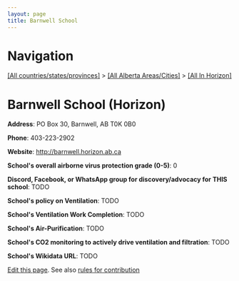 ```yaml
---
layout: page
title: Barnwell School
---
```

# Navigation

[[All countries/states/provinces]](../../..) > [[All Alberta Areas/Cities]](../..) > [[All In Horizon]](..)

# Barnwell School (Horizon)

**Address**: PO Box 30, Barnwell, AB T0K 0B0

**Phone**: 403-223-2902

**Website**: <http://barnwell.horizon.ab.ca>

**School's overall airborne virus protection grade (0-5)**: 0

**Discord, Facebook, or WhatsApp group for discovery/advocacy for THIS school**: TODO

**School's policy on Ventilation**: TODO

**School's Ventilation Work Completion**: TODO

**School's Air-Purification**: TODO

**School's CO2 monitoring to actively drive ventilation and filtration**: TODO

**School's Wikidata URL**: TODO


[Edit this page](https://github.com/ventilate-schools/AB/edit/main/./Horizon/Barnwell_School.md). See also [rules for contribution](../../../contribution-rules/)